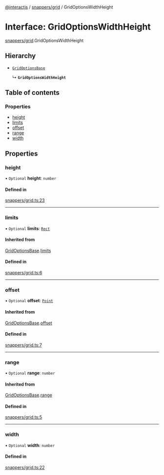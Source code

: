 [@interactjs](../README.md) / [snappers/grid](../modules/snappers_grid.md) / GridOptionsWidthHeight

# Interface: GridOptionsWidthHeight

[snappers/grid](../modules/snappers_grid.md).GridOptionsWidthHeight

## Hierarchy

- [`GridOptionsBase`](snappers_grid.GridOptionsBase.md)

  ↳ **`GridOptionsWidthHeight`**

## Table of contents

### Properties

- [height](snappers_grid.GridOptionsWidthHeight.md#height)
- [limits](snappers_grid.GridOptionsWidthHeight.md#limits)
- [offset](snappers_grid.GridOptionsWidthHeight.md#offset)
- [range](snappers_grid.GridOptionsWidthHeight.md#range)
- [width](snappers_grid.GridOptionsWidthHeight.md#width)

## Properties

### height

• `Optional` **height**: `number`

#### Defined in

[snappers/grid.ts:23](https://github.com/taye/interact.js/blob/f56f1fa2/packages/@interactjs/snappers/grid.ts#L23)

___

### limits

• `Optional` **limits**: [`Rect`](core_types.Rect.md)

#### Inherited from

[GridOptionsBase](snappers_grid.GridOptionsBase.md).[limits](snappers_grid.GridOptionsBase.md#limits)

#### Defined in

[snappers/grid.ts:6](https://github.com/taye/interact.js/blob/f56f1fa2/packages/@interactjs/snappers/grid.ts#L6)

___

### offset

• `Optional` **offset**: [`Point`](core_types.Point.md)

#### Inherited from

[GridOptionsBase](snappers_grid.GridOptionsBase.md).[offset](snappers_grid.GridOptionsBase.md#offset)

#### Defined in

[snappers/grid.ts:7](https://github.com/taye/interact.js/blob/f56f1fa2/packages/@interactjs/snappers/grid.ts#L7)

___

### range

• `Optional` **range**: `number`

#### Inherited from

[GridOptionsBase](snappers_grid.GridOptionsBase.md).[range](snappers_grid.GridOptionsBase.md#range)

#### Defined in

[snappers/grid.ts:5](https://github.com/taye/interact.js/blob/f56f1fa2/packages/@interactjs/snappers/grid.ts#L5)

___

### width

• `Optional` **width**: `number`

#### Defined in

[snappers/grid.ts:22](https://github.com/taye/interact.js/blob/f56f1fa2/packages/@interactjs/snappers/grid.ts#L22)
